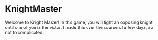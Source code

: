 # KnightMaster
Welcome to Knight Master! In this game, you will fight an opposing knight until one of you is the victor. I made this over the course of a few days, so not to complicated.
